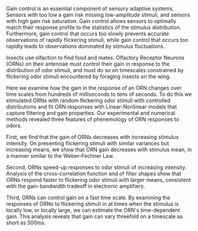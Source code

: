Gain control is an essential component of sensory adaptive systems. Sensors with too low a gain risk missing low-amplitude stimuli, and sensors with high gain risk saturation. Gain control allows sensors to optimally match their response profile to the statistics of the stimulus distribution. Furthermore, gain control that occurs too slowly prevents accurate observations of rapidly flickering stimuli, while gain control that occurs too rapidly leads to observations dominated by stimulus fluctuations. 

Insects use olfaction to find food and mates. Olfactory Receptor Neurons (ORNs) on their antennae must control their gain in response to the distribution of odor stimuli, and must do so on timescales constrained by flickering odor stimuli encountered by foraging insects on the wing. 

Here we examine how the gain in the response of an ORN changes over time scales from hundreds of milliseconds to tens of seconds. To do this we stimulated ORNs with random flickering odor stimuli with controlled distributions and fit ORN responses with Linear-Nonlinear models that capture filtering and gain properties. Our experimental and numerical methods revealed three features of phenemology of ORN responses to odors. 

First, we find that the gain of ORNs decreases with increasing stimulus intensity. On presenting flickering stimuli with similar variances but increasing means, we show that ORN gain decreases with stimulus mean, in a manner similar to the Weber-Fechner Law. 

Second, ORNs speed-up responses to odor stimuli of increasing intensity.  Analysis of the cross-correlation function and of filter shapes show that ORNs respond faster to flickering odor stimuli with larger means, consistent with the gain-bandwidth tradeoff in electronic amplifiers.  

Third, ORNs can control gain on a fast time scale. By examining the responses of ORNs to flickering stimuli in at times when the stimulus is locally low, or locally large, we can estimate the ORN's time-dependent gain. This analysis reveals that gain can vary threefold on a timescale as short as 500ms. 


